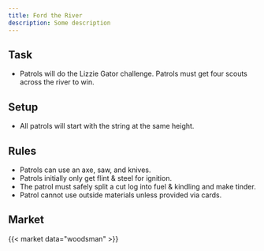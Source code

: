 ```yaml
---
title: Ford the River
description: Some description
---
```


## Task

- Patrols will do the Lizzie Gator challenge. Patrols must get four scouts across the river to win.

## Setup

- All patrols will start with the string at the same height.


## Rules

- Patrols can use an axe, saw, and knives.
- Patrols initially only get flint & steel for ignition.
- The patrol must safely split a cut log into fuel & kindling and make tinder.
- Patrol cannot use outside materials unless provided via cards.

## Market

{{< market data="woodsman" >}}
